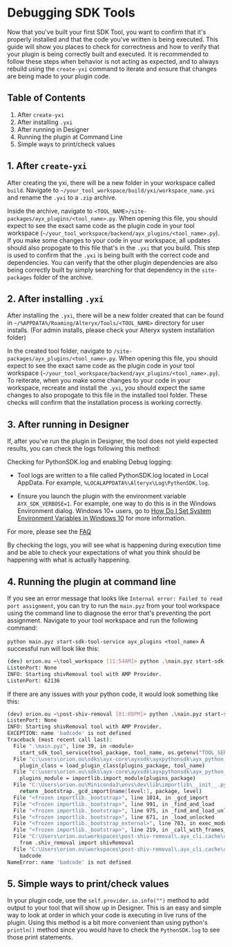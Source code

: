 # Debugging SDK Tools
Now that you've built your first SDK Tool, you want to confirm that it's properly installed and that the code you've written is being executed. This guide will show you places to check for correctness and how to verify that your plugin is being correctly built and executed. It is recommended to follow these steps when behavior is not acting as expected, and to always rebuild using the `create-yxi` command to iterate and ensure that changes are being made to your plugin code.  


## Table of Contents
1. After `create-yxi`
2. After installing `.yxi`
3. After running in Designer
4. Running the plugin at Command Line
5. Simple ways to print/check values


## 1. After `create-yxi`
After creating the yxi, there will be a new folder in your workspace called `build`. Navigate to `~/your_tool_workspace/build/yxi/workspace_name.yxi` and rename the `.yxi` to a `.zip` archive. 

Inside the archive, navigate to `<TOOL_NAME>/site-packages/ayx_plugins/<tool_name>.py`. When opening this file, you should expect to see the exact same code as the plugin code in your tool workspace (`~/your_tool_workspace/backend/ayx_plugins/<tool_name>.py`). If you make some changes to your code in your workspace, all updates should also propogate to this file that's in the `.yxi` that you build. This step is used to confirm that the `.yxi` is being built with the correct code and dependencies. You can verify that the other plugin dependencies are also being correctly built by simply searching for that dependency in the `site-packages` folder of the archive. 

## 2. After installing `.yxi`
After installing the `.yxi`, there will be a new folder created that can be found in `~/%APPDATA%/Roaming/Alteryx/Tools/<TOOL_NAME>` directory for user installs. (For admin installs, please check your Alteryx system installation folder) 

In the created tool folder, navigate to `/site-packages/ayx_plugins/<tool_name>.py`. When opening this file, you should expect to see the exact same code as the plugin code in your tool workspace (`~/your_tool_workspace/backend/ayx_plugins/<tool_name>.py`). To reiterate, when you make some changes to your code in your workspace, recreate and install the `.yxi`, you should expect the same changes to also propogate to this file in the installed tool folder. These checks will confirm that the installation process is working correctly.

## 3. After running in Designer
If, after you've run the plugin in Designer, the tool does not yield expected results, you can check the logs following this method:

Checking for PythonSDK.log and enabling Debug logging:

- Tool logs are written to a file called PythonSDK.log located in Local AppData. For example, `%LOCALAPPDATA%\Alteryx\Log\PythonSDK.log`.

- Ensure you launch the plugin with the environment variable 
`AYX_SDK_VERBOSE=1`.
For example, one way to do this is in the Windows Environment dialog. Windows 10+ users, go to [How Do I Set System Environment Variables in Windows 10](https://superuser.com/questions/949560/how-do-i-set-system-environment-variables-in-windows-10_E) for more information.

For more, please see the [FAQ](https://github.com/alteryx/ayx-developer-sdk/blob/main/docs/references/faq.md#where-are-the-debug-logs-located)

By checking the logs, you will see what is happening during execution time and be able to check your expectations of what you think should be happening with what is actually happening. 


## 4. Running the plugin at command line
If you see an error message that looks like `Internal error: Failed to read port assignment`, you can try to run the `main.pyz` from your tool workspace using the command line to diagnose the error that's preventing the port assignment. Navigate to your tool workspace and run the following command:

`python main.pyz start-sdk-tool-service ayx_plugins <tool_name>`
A successful run will look like this:

```sh
(dev) orion.ou ~\tool_workspace [11:54AM]> python .\main.pyz start-sdk-tool-service ayx_plugins Passthrough
ListenPort: None
INFO: Starting shivRemoval tool with AMP Provider.
ListenPort: 62136
```

If there are any issues with your python code, it would look something like this:

```sh
(dev) orion.ou ~\post-shiv-removal [01:08PM]> python .\main.pyz start-sdk-tool-service ayx_plugins shivRemoval
ListenPort: None
INFO: Starting shivRemoval tool with AMP Provider.
EXCEPTION: name 'badcode' is not defined
Traceback (most recent call last):
  File ".\main.pyz", line 39, in <module>
    start_sdk_tool_service(tool_package, tool_name, os.getenv("TOOL_SERVICE_ADDRESS"))
  File "c:\users\orion.ou\sdks\ayx-core\ayxsdk\ayxpythonsdk\ayx_python_sdk\providers\amp_provider\__main__.py", line 48, in start_sdk_tool_service
    plugin_class = load_plugin_class(plugins_package, tool_name)
  File "c:\users\orion.ou\sdks\ayx-core\ayxsdk\ayxpythonsdk\ayx_python_sdk\providers\amp_provider\plugin_class_loader.py", line 62, in load_plugin_class
    plugins_module = importlib.import_module(plugins_package)
  File "C:\Users\orion.ou\Miniconda3\envs\dev\lib\importlib\__init__.py", line 127, in import_module
    return _bootstrap._gcd_import(name[level:], package, level)
  File "<frozen importlib._bootstrap>", line 1014, in _gcd_import
  File "<frozen importlib._bootstrap>", line 991, in _find_and_load
  File "<frozen importlib._bootstrap>", line 975, in _find_and_load_unlocked
  File "<frozen importlib._bootstrap>", line 671, in _load_unlocked
  File "<frozen importlib._bootstrap_external>", line 783, in exec_module
  File "<frozen importlib._bootstrap>", line 219, in _call_with_frames_removed
  File "C:\Users\orion.ou\workspaces\post-shiv-removal\.ayx_cli.cache\dist\ayx_plugins\__init__.py", line 15, in <module>
    from .shiv_removal import shivRemoval
  File "C:\Users\orion.ou\workspaces\post-shiv-removal\.ayx_cli.cache\dist\ayx_plugins\shiv_removal.py", line 21, in <module>
    badcode
NameError: name 'badcode' is not defined
```

## 5. Simple ways to print/check values
In your plugin code, use the `self.provider.io.info("")` method to add output to your tool that will show up in Designer. This is an easy and simple way to look at order in which your code is executing in live runs of the plugin. Using this method is a bit more convenient than using python's `println()` method since you would have to check the `PythonSDK.log` to see those print statements. 